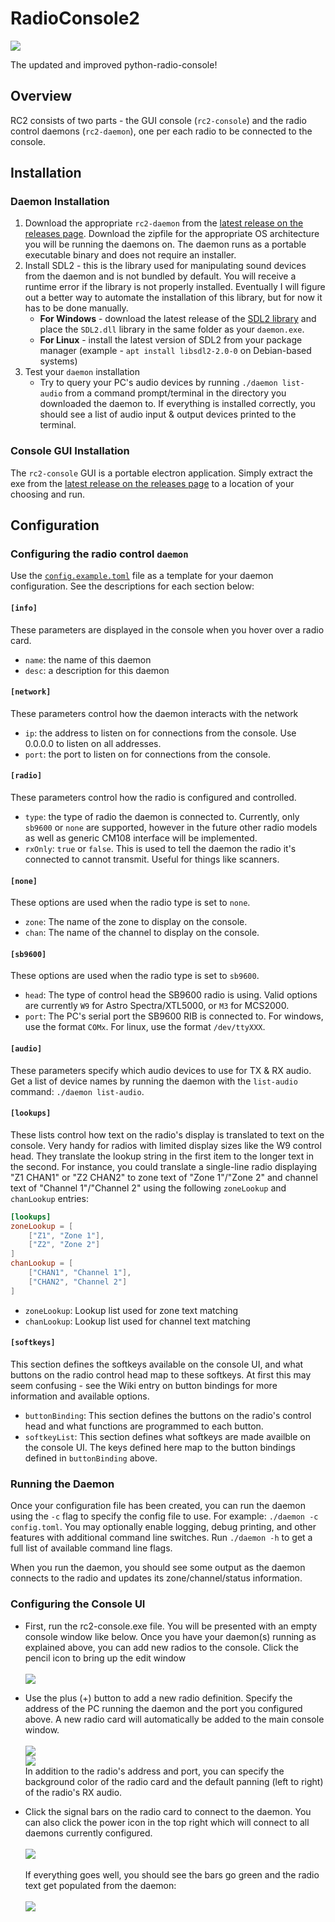 # RadioConsole2
![](docs/media/tut-mainwindow-connected.png)

The updated and improved python-radio-console!
## Overview
RC2 consists of two parts - the GUI console (`rc2-console`) and the radio control daemons (`rc2-daemon`), one per each radio to be connected to the console.
## Installation
### Daemon Installation
1. Download the appropriate `rc2-daemon` from the [latest release on the releases page](https://github.com/W3AXL/RadioConsole2/releases). Download the zipfile for the appropriate OS architecture you will be running the daemons on. The daemon runs as a portable executable binary and does not require an installer.
2. Install SDL2 - this is the library used for manipulating sound devices from the daemon and is not bundled by default. You will receive a runtime error if the library is not properly installed. Eventually I will figure out a better way to automate the installation of this library, but for now it has to be done manually.
   - **For Windows** - download the latest release of the [SDL2 library](https://github.com/libsdl-org/SDL) and place the `SDL2.dll` library in the same folder as your `daemon.exe`.
   - **For Linux** - install the latest version of SDL2 from your package manager (example - `apt install libsdl2-2.0-0` on Debian-based systems)
3. Test your `daemon` installation
   - Try to query your PC's audio devices by running `./daemon list-audio` from a command prompt/terminal in the directory you downloaded the daemon to. If everything is installed correctly, you should see a list of audio input & output devices printed to the terminal.
### Console GUI Installation
The `rc2-console` GUI is a portable electron application. Simply extract the exe from the [latest release on the releases page](https://github.com/W3AXL/RadioConsole2/releases) to a location of your choosing and run.
## Configuration
### Configuring the radio control `daemon`
Use the [`config.example.toml`](https://github.com/W3AXL/RadioConsole2/blob/main/daemon/config.example.toml) file as a template for your daemon configuration. See the descriptions for each section below:
#### `[info]`
These parameters are displayed in the console when you hover over a radio card.
- `name`: the name of this daemon
- `desc`: a description for this daemon
#### `[network]`
These parameters control how the daemon interacts with the network
- `ip`: the address to listen on for connections from the console. Use 0.0.0.0 to listen on all addresses.
- `port`: the port to listen on for connections from the console.
#### `[radio]`
These parameters control how the radio is configured and controlled.
-  `type`: the type of radio the daemon is connected to. Currently, only `sb9600` or `none` are supported, however in the future other radio models as well as generic CM108 interface will be implemented.
-  `rxOnly`: `true` or `false`. This is used to tell the daemon the radio it's connected to cannot transmit. Useful for things like scanners.
#### `[none]`
These options are used when the radio type is set to `none`.
- `zone`: The name of the zone to display on the console.
- `chan`: The name of the channel to display on the console.
#### `[sb9600]`
These options are used when the radio type is set to `sb9600`.
- `head`: The type of control head the SB9600 radio is using. Valid options are currently `W9` for Astro Spectra/XTL5000, or `M3` for MCS2000.
- `port`: The PC's serial port the SB9600 RIB is connected to. For windows, use the format `COMx`. For linux, use the format `/dev/ttyXXX`.
#### `[audio]`
These parameters specify which audio devices to use for TX & RX audio. Get a list of device names by running the daemon with the `list-audio` command: `./daemon list-audio`.
#### `[lookups]`
These lists control how text on the radio's display is translated to text on the console. Very handy for radios with limited display sizes like the W9 control head. They translate the lookup string in the first item to the longer text in the second. For instance, you could translate a single-line radio displaying "Z1 CHAN1" or "Z2 CHAN2" to zone text of "Zone 1"/"Zone 2" and channel text of "Channel 1"/"Channel 2" using the following `zoneLookup` and `chanLookup` entries:
```toml
[lookups]
zoneLookup = [
    ["Z1", "Zone 1"],
    ["Z2", "Zone 2"]
]
chanLookup = [
    ["CHAN1", "Channel 1"],
    ["CHAN2", "Channel 2"]
]
```
- `zoneLookup`: Lookup list used for zone text matching
- `chanLookup`: Lookup list used for channel text matching
#### `[softkeys]`
This section defines the softkeys available on the console UI, and what buttons on the radio control head map to these softkeys. At first this may seem confusing - see the Wiki entry on button bindings for more information and available options.
- `buttonBinding`: This section defines the buttons on the radio's control head and what functions are programmed to each button. 
- `softkeyList`: This section defines what softkeys are made availble on the console UI. The keys defined here map to the button bindings defined in `buttonBinding` above.
### Running the Daemon
Once your configuration file has been created, you can run the daemon using the `-c` flag to specify the config file to use. For example: `./daemon -c config.toml`. You may optionally enable logging, debug printing, and other features with additional command line switches. Run `./daemon -h` to get a full list of available command line flags.

When you run the daemon, you should see some output as the daemon connects to the radio and updates its zone/channel/status information.
### Configuring the Console UI
- First, run the rc2-console.exe file. You will be presented with an empty console window like below. Once you have your daemon(s) running as explained above, you can add new radios to the console. Click the pencil icon to bring up the edit window\
  \
  ![](docs/media/tut-mainwindow-edit.png)

- Use the plus (+) button to add a new radio definition. Specify the address of the PC running the daemon and the port you configured above. A new radio card will automatically be added to the main console window.\
  \
  ![](docs/media/tut-radios-add.png) \
  ![](docs/media/tut-radio-new.png) \
  In addition to the radio's address and port, you can specify the background color of the radio card and the default panning (left to right) of the radio's RX audio.

- Click the signal bars on the radio card to connect to the daemon. You can also click the power icon in the top right which will connect to all daemons currently configured.\
  \
  ![](docs/media/tut-mainwindow-connect.png) \
  \
  If everything goes well, you should see the bars go green and the radio text get populated from the daemon: \
  \
  ![](docs/media/tut-mainwindow-connected.png)
